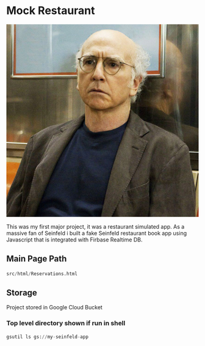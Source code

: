 # Mock Restaurant

![Larry David](larry.jpg)

This was my first major project, it was a restaurant simulated app. As a massive fan of Seinfeld i built a fake Seinfeld restaurant book app using Javascript that is integrated with Firbase Realtime DB.

## Main Page Path

```python
src/html/Reservations.html
```

## Storage

Project stored in Google Cloud Bucket

### Top level directory shown if run in shell
```python
gsutil ls gs://my-seinfeld-app
```

 



